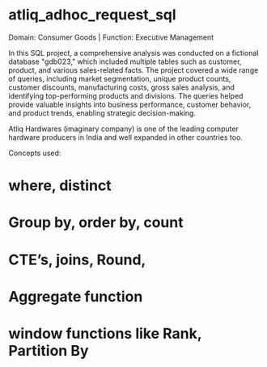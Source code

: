 # atliq_adhoc_request_sql

Domain:  Consumer Goods | Function: Executive Management

In this SQL project, a comprehensive analysis was conducted on a fictional database "gdb023," which included multiple tables such as customer, product, and various sales-related facts. The project covered a wide range of queries, including market segmentation, unique product counts, customer discounts, manufacturing costs, gross sales analysis, and identifying top-performing products and divisions. The queries helped provide valuable insights into business performance, customer behavior, and product trends, enabling strategic decision-making.

Atliq Hardwares (imaginary company) is one of the leading computer hardware producers in India and well expanded in other countries too.

Concepts used: 
# where, distinct
# Group by, order by, count
# CTE’s, joins, Round,
# Aggregate function
# window functions like Rank, Partition By

